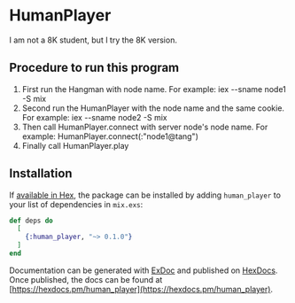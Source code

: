 # HumanPlayer

I am not a 8K student, but I try the 8K version.
## Procedure to run this program
   1) First run the Hangman with node name. For example: iex --sname node1 -S mix
   2) Second run the HumanPlayer with the node name and the same cookie. For example: iex --sname node2 -S mix
   3) Then call HumanPlayer.connect with server node's node name. For example: HumanPlayer.connect(:"node1@tang")
   4) Finally call HumanPlayer.play
## Installation

If [available in Hex](https://hex.pm/docs/publish), the package can be installed
by adding `human_player` to your list of dependencies in `mix.exs`:

```elixir
def deps do
  [
    {:human_player, "~> 0.1.0"}
  ]
end
```

Documentation can be generated with [ExDoc](https://github.com/elixir-lang/ex_doc)
and published on [HexDocs](https://hexdocs.pm). Once published, the docs can
be found at [https://hexdocs.pm/human_player](https://hexdocs.pm/human_player).

